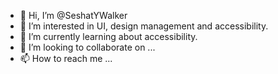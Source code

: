 - 👋 Hi, I’m @SeshatYWalker
- 👀 I’m interested in UI, design management and accessibility. 
- 🌱 I’m currently learning about accessibility. 
- 💞️ I’m looking to collaborate on ...
- 📫 How to reach me ...

<!---
SeshatYWalker/SeshatYWalker is a ✨ special ✨ repository because its `README.md` (this file) appears on your GitHub profile.
You can click the Preview link to take a look at your changes.
--->
